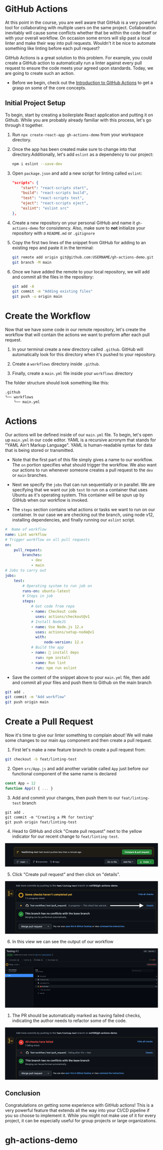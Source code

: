 # GitHub Actions

At this point in the course, you are well aware that GitHub is a very powerful tool for collaborating with multiple users on the same project. Collaboration inevitably will cause some conflicts whether that be within the code itself or with your overall workflow. On occasion some errors will slip past a local linter and make their way into pull requests. Wouldn't it be nice to automate something like linting before each pull request?

GitHub Actions is a great solution to this problem. For example, you could create a GitHub action to automatically run a linter against every pull request to ensure the code meets your agreed upon standards. Today, we are going to create such an action.

* Before we begin, check out the [Introduction to GitHub Actions](https://docs.github.com/en/actions/learn-github-actions/introduction-to-github-actions) to get a grasp on some of the core concepts.

## Initial Project Setup

To begin, start by creating a boilerplate React application and putting it on Github. While you are probably already familiar with this process, let's go through it together.

1. Run `npx create-react-app gh-actions-demo` from your workspace directory.

2. Once the app has been created make sure to change into that directory.Additionally, let's add `eslint` as a dependency to our project:

    ```sh
    npm i eslint --save-dev
    ```

3. Open `package.json` and add a new script for linting called `eslint`:

    ```json
    "scripts": {
        "start": "react-scripts start",
        "build": "react-scripts build",
        "test": "react-scripts test",
        "eject": "react-scripts eject",
        "eslint": "eslint src"
    },
    ```

4. Create a new repository on your personal GitHub and name it `gh-actions-demo` for consistency. Also, make sure to **not** initialize your repository with a `README.md` or `.gitignore`

5. Copy the first two lines of the snippet from GitHub for adding to an existing repo and paste it in the terminal:

    ```sh
    git remote add origin git@github.com:USERNAME/gh-actions-demo.git
    git branch -M main
    ```

6. Once we have added the remote to your local repository, we will add and commit all the files in the repository:

    ```sh
    git add -A
    git commit -m "Adding existing files"
    git push -u origin main
    ```

# Create the Workflow

Now that we have some code in our remote repository, let's create the workflow that will contain the actions we want to preform after each pull request.

1. In your terminal create a new directory called `.github`. GitHub will automatically look for this directory when it's pushed to your repository.

2. Create a `workflows` directory inside `.github`.

3. Finally, create a `main.yml` file inside your `workflows` directory

The folder structure should look something like this:

```
.github
└── workflows
    └── main.yml
```

# Actions

Our actions will be defined inside of our `main.yml` file. To begin, let's open up `main.yml` in our code editor. YAML is a recursive acronym that stands for "YAML Ain't Markup Language". YAML is human-readable syntax for data that is being stored or transmitted.

* Note that the first part of this file simply gives a name to our workflow. The `on` portion specifies what should trigger the workflow. We also want our actions to run whenever someone creates a pull request to the `dev` or `main` branches.

* Next we specify the `jobs` that can run sequentially or in parallel. We are specifying that we want our job `test` to run on a container that uses Ubuntu as it's operating system. This container will be spun up by GitHub when our workflow is invoked.

* The `steps` section contains what actions or tasks we want to run on our container. In our case we are checking out the branch, using node v12, installing dependencies, and finally running our `eslint` script.


```yml
#  Name of workflow
name: Lint workflow
# Trigger workflow on all pull requests
on:
    pull_request:
        branches:
            - dev
            - main
# Jobs to carry out
jobs:
    test:
        # Operating system to run job on
        runs-on: ubuntu-latest
        # Steps in job
        steps:
            # Get code from repo
            - name: Checkout code
              uses: actions/checkout@v1
            # Install NodeJS
            - name: Use Node.js 12.x
              uses: actions/setup-node@v1
              with:
                  node-version: 12.x
            # Build the app
            - name: 🧰 install deps
              run: npm install
            - name: Run lint
              run: npm run eslint

```

* Save the content of the snippet above to your `main.yml` file, then add and commit all your files and push them to Github on the main branch

```sh
git add .
git commit -m "Add workflow"
git push origin main
```

# Create a Pull Request

Now it's time to give our linter something to complain about! We will make some changes to our main `App` component and then create a pull request.

1. First let's make a new feature branch to create a pull request from:

```sh
git checkout -b feat/linting-test
```

2. Open `src/App.js` and add another variable called `App` just before our functional component of the same name is declared

```js
const App = 12
function App() { ... }
```

3. Add and commit your changes, then push them to our `feat/linting-test` branch

```
git add .
git commit -m "Creating a PR for testing"
git push origin feat/linting-test
```

4. Head to GitHub and click "Create pull request" next to the yellow indicator for our recent change to `feat/linting-test`.

![Pull Request](Images/01-pr.png)


5. Click "Create pull request" and then click on "details".

![PR details](Images/02-details.png)

6. In this view we can see the output of our workflow

![Workflow](Images/03-output.png)

1. The PR should be automatically marked as having failed checks, indicating the author needs to refactor some of the code.

![Failed checks](Images/04-failed.png)

## Conclusion

Congratulations on getting some experience with GitHub actions! This is a very powerful feature that extends all the way into your CI/CD pipeline if you so choose to implement it. While you might not make use of it for every project, it can be especially useful for group projects or large organizations.
# gh-actions-demo
